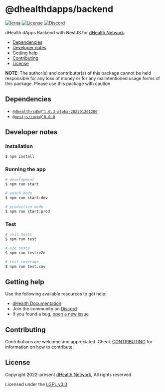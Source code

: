 # @dhealthdapps/backend

[![lerna](https://img.shields.io/badge/maintained%20with-lerna-cc00ff.svg)](https://lerna.js.org/)
[![License](https://img.shields.io/badge/License-LGPL%203.0%20only-blue.svg)][license]
[![Discord](https://img.shields.io/badge/chat-on%20discord-green.svg)][discord]

dHealth dApps Backend with NestJS for [dHealth Network][parent-url].

- [Dependencies](#dependencies)
- [Developer notes](#developer-notes)
- [Getting help](#getting-help)
- [Contributing](#contributing)
- [License](#license)

**NOTE**: The author(s) and contributor(s) of this package cannot be held responsible for any loss of money or for any malintentioned usage forms of this package. Please use this package with caution.

## Dependencies

- [`@dhealth/sdk@^1.0.3-alpha-202201201200`](https://www.npmjs.com/package/@dhealth/sdk)
- [`@nestjs/core@^8.0.0`](https://www.npmjs.com/package/@nestjs/core)


## Developer notes
### Installation

```bash
$ npm install
```

### Running the app

```bash
# development
$ npm run start

# watch mode
$ npm run start:dev

# production mode
$ npm run start:prod
```

### Test

```bash
# unit tests
$ npm run test

# e2e tests
$ npm run test:e2e

# test coverage
$ npm run test:cov
```

## Getting help

Use the following available resources to get help:

- [dHealth Documentation][docs]
- Join the community on [Discord][discord]
- If you found a bug, [open a new issue][issues]

## Contributing

Contributions are welcome and appreciated.
Check [CONTRIBUTING](CONTRIBUTING.md) for information on how to contribute.

## License

Copyright 2022-present [dHealth Network][parent-url], All rights reserved.

Licensed under the [LGPL v3.0](LICENSE)

[license]: https://opensource.org/licenses/LGPL-3.0
[parent-url]: https://dhealth.network
[docs]: https://docs.dhealth.com
[issues]: https://github.com/dhealthproject/dapp-backend/issues
[discord]: https://discord.gg/P57WHbmZjk